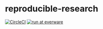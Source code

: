 # reproducible-research

[![CircleCI](https://circleci.com/gh/wyye/reproducible-research.svg?style=svg)](https://circleci.com/gh/wyye/reproducible-research)
[![run at everware](https://img.shields.io/badge/run%20me-@everware-blue.svg?style=flat)](https://everware.ysda.yandex.net/hub/oauth_login?repourl=https://github.com/wyye/reproducible-research)
